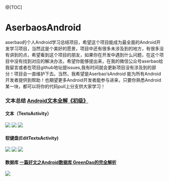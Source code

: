 @[TOC]

# AserbaosAndroid
aserbao的个人Android学习总结项目，希望这个项目能成为最全面的Android开发学习项目，当然这是个美好的愿景，项目中还有很多未涉及到的地方，有很多没有讲到的点，希望看到这个项目的朋友，如果你在开发中遇到什么问题，在这个项目中没有找到对应的解决办法，希望你能够提出来，在我的微信公众号aserbao给我留言或者在项目github地址提issues,我有时间就会更新项目没有涉及到的部分！项目会一直维护下去。当然，我希望是Aserbao’sAndroid 能为所有Android开发者提供到帮助！也期望更多Android开发者能参与进来，只要你熟悉Android某一块，都可以将你的代码pull上分支供大家学习！

### 文本总结 [Android文本全解《初级》](https://blog.csdn.net/qq_32175491/article/details/82763067)
#### 文本（TextsActivity）
![](https://github.com/aserbao/AserbaosAndroid/blob/master/app/src/main/assets/aPicSum/%E5%9B%BE%E6%96%87%E6%B7%B7%E6%8E%92.gif)
![](https://github.com/aserbao/AserbaosAndroid/blob/master/app/src/main/assets/aPicSum/%E6%96%87%E5%AD%97%E9%98%B4%E5%BD%B1.gif)
![](https://github.com/aserbao/AserbaosAndroid/blob/master/app/src/main/assets/aPicSum/%E6%98%BE%E7%A4%BAhtml.gif)
#### 软键盘(EditTextsActivity) 

![](https://github.com/aserbao/AserbaosAndroid/blob/master/app/src/main/assets/aPicSum/%E8%BD%AF%E9%94%AE%E7%9B%98%E5%9F%BA%E6%9C%AC%E5%B1%9E%E6%80%A7.gif)
![](https://github.com/aserbao/AserbaosAndroid/blob/master/app/src/main/assets/aPicSum/%E8%BD%AF%E9%94%AE%E7%9B%98%E7%AC%AC%E4%B8%80%E7%A7%8D%E6%96%B9%E5%BC%8F.gif)
![](https://github.com/aserbao/AserbaosAndroid/blob/master/app/src/main/assets/aPicSum/%E8%BD%AF%E9%94%AE%E7%9B%98%E7%AC%AC%E4%BA%8C%E7%A7%8D%E6%96%B9%E5%BC%8F.gif)

#### 数据库 [一篇好文之Android数据库 GreenDao的完全解析](https://blog.csdn.net/qq_32175491/article/details/82913904)
![](https://github.com/aserbao/AserbaosAndroid/blob/master/app/src/main/assets/aPicSum/GreenDao%E6%95%B0%E6%8D%AE%E5%BA%93%E5%A4%84%E7%90%86.gif)
